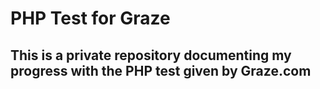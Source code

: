 # PHP Test for Graze

## This is a private repository documenting my progress with the PHP test given by Graze.com